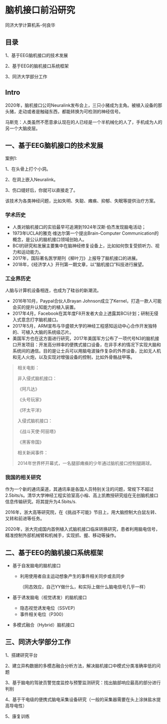 # 脑机接口前沿研究

同济大学计算机系-何良华

## 目录

1、基于EEG脑机接口的技术发展

2、基于EEG的脑机接口系统框架

3、同济大学部分工作

## Intro

2020年，脑机接口公司Neuralink发布会上，三只小猪成为主角。被植入设备的那头猪，走动或者是触碰东西，都能转换为可检测的神经信号。

马斯克：人类虽然不愿意承认现在的人已经是一个半机械化的人了，手机成为人的另一个大脑皮层。

## 一、基于EEG脑机接口的技术发展

案例1:

1、在头骨上打个小洞。

2、在洞上嵌入Neuralink。

3、伤口缝好后，你就可以直接走了。

该技术为各类神经问题，比如失明、失聪、瘫痪、抑郁、失眠等提供治疗方案。

### 学术历史

* 人类对脑机接口的实验最早可追溯到1924年汉斯·伯杰发现脑电活动；
* 1973年UCLA的雅克·维达尔第一个提出Brain-Computer Communication的概念，是公认的脑机接口领域创始人。
* BCI的研究和发展主要集中在脑神经修复设备上，比如如何恢复受损听力、视力和运动能力。
* 2017年，国际著名医学期刊《柳叶刀》上报导了脑机接口的进展。
* 2018年，《经济学人》开刊第一期文章，以“脑机接口”科技进行展望。

### 工业界历史

人脑与计算机设备相连，也成为了硅谷的新潮流。

* 2016年10月，Paypal合伙人Brayan Johnson成立了Kernel，打造一款人可能会买的提升认知能力的植入装置。
* 2017年4月，Facebook在其年度F8开发者大会上透露其BCI计划；研制无侵入式意念打字脑机接口。
* 2017年5月，ARM宣布与华盛顿大学的神经工程感知运动中心合作开发独特的、可植入大脑的系统级芯片。
* 美国军方也在这方面进行研究，2017年美国军方公布了一项代号N3的脑机接口开发项目：开发高分辨率的便携式接口设备，在非手术的情况下实现大脑和系统间的通信。目的是让士兵可以用脑电波操作复杂的外界设备，比如无人机和无人火炮，以及实现对增强设备的控制，比如外骨骼战甲等。

> 相关电影：
>
> 非入侵式脑机接口：
>
> 《阿凡达》
>
> 《头号玩家》
>
> 《环太平洋》
>
> 入侵式脑机接口：
>
> 《战斗天使·阿丽塔》
>
> 《黑客帝国》
>
> 相关新闻事件：
>
> 2014年世界杯开幕式，一名腿部瘫痪的少年通过脑机接口控制腿踢球。

### 我国的相关研究

作为一个新的通讯渠道，其通讯率是各国人员特别关注的问题，常规下不超过2.5bits/s。清华大学神经工程实验室高小榕、高上凯教授研究组在无创脑机接口信息传输研究。将其提升为4.5bits/s.

2016年，浙大高等研究院，在《挑战不可能》节目上，用大脑控制大白鼠左转、又转和前进等任务。

2020年，浙大完成国内首例植入式脑机接口临床转换研究，患者利用脑电信号，精准控制外部机械臂和机械手，实现抓、握、移动等操作。

## 二、基于EEG的脑机接口系统框架

* 基于自发脑电的脑机接口

  * 利用使用者自主运动想象产生的事件相关同步或去同步

    （同态效应，自己YY做什么，和实际上做什么脑电信号几乎一样）

* 基于诱发脑电（视觉诱发）的脑机接口

  * 隐态视觉诱发电位（SSVEP）
  * 事件相关电位（P300）

* 多模式融合（Hybrid）脑机接口

## 三、同济大学部分工作

1、搭建研究平台

2、建立异构数据的多模态融合分析方法，解决脑机接口中模式分类准确率低的问题

3、基于脑电的驾驶员警觉度监控与预警监测研究：找出脑部响应最高的部分进行判别

4、基于干电级的便携式脑电采集设备研究（一般的采集器需要在头上涂抹盐水提高导电性）

5、康复训练

